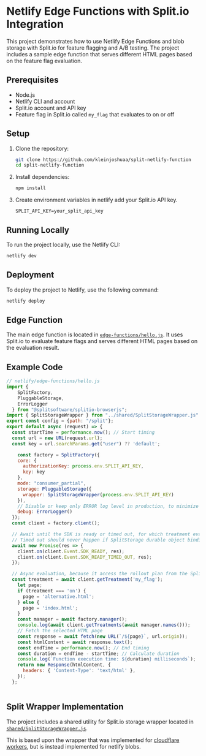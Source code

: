 # Netlify Edge Functions with Split.io Integration

This project demonstrates how to use Netlify Edge Functions and blob storage with Split.io for feature flagging and A/B testing. The project includes a sample edge function that serves different HTML pages based on the feature flag evaluation.


## Prerequisites

- Node.js
- Netlify CLI and account
- Split.io account and API key
- Feature flag in Split.io called `my_flag` that evaluates to on or off

## Setup

1. Clone the repository:

    ```sh
    git clone https://github.com/kleinjoshuaa/split-netlify-function
    cd split-netlify-function
    ```

2. Install dependencies:

    ```sh
    npm install
    ```

3. Create  environment variables in netlify add your Split.io API key.

    ```env
    SPLIT_API_KEY=your_split_api_key
    ```

## Running Locally

To run the project locally, use the Netlify CLI:

```sh
netlify dev
```

## Deployment
To deploy the project to Netlify, use the following command:

```sh
netlify deploy
```

## Edge Function
The main edge function is located in [`edge-functions/hello.js`](edge-functions/hello.js). It uses Split.io to evaluate feature flags and serves different HTML pages based on the evaluation result.

## Example Code
```js
// netlify/edge-functions/hello.js
import {
    SplitFactory,
    PluggableStorage,
    ErrorLogger
  } from "@splitsoftware/splitio-browserjs";
import { SplitStorageWrapper } from "../shared/SplitStorageWrapper.js"
export const config = {path: "/split"};
export default async (request) => {
  const startTime = performance.now(); // Start timing
  const url = new URL(request.url);
  const key = url.searchParams.get("user") ?? 'default';

    const factory = SplitFactory({
    core: {
      authorizationKey: process.env.SPLIT_API_KEY,
      key: key
    },
    mode: "consumer_partial",
    storage: PluggableStorage({
      wrapper: SplitStorageWrapper(process.env.SPLIT_API_KEY)
    }),
    // Disable or keep only ERROR log level in production, to minimize performance impact
    debug: ErrorLogger()
  });
  const client = factory.client();

  // Await until the SDK is ready or timed out, for which treatment evaluations will be 'control'.
  // Timed out should never happen if SplitStorage durable object binding is properly configured.
  await new Promise(res => {
    client.on(client.Event.SDK_READY, res);
    client.on(client.Event.SDK_READY_TIMED_OUT, res);
  });

  // Async evaluation, because it access the rollout plan from the Split Storage
  const treatment = await client.getTreatment('my_flag');
    let page;
    if (treatment === 'on') {
      page = 'alternative.html';
    } else {
      page = 'index.html';
    }
    const manager = await factory.manager();
    console.log(await client.getTreatments(await manager.names()));
    // Fetch the selected HTML page
    const response = await fetch(new URL(`/${page}`, url.origin));
    const htmlContent = await response.text();
    const endTime = performance.now(); // End timing
    const duration = endTime - startTime; // Calculate duration
    console.log(`Function execution time: ${duration} milliseconds`);
    return new Response(htmlContent, {
      headers: { 'Content-Type': 'text/html' },
    });
  };
  
```

## Split Wrapper Implementation

The project includes a shared utility for Split.io storage wrapper located in [`shared/SplitStorageWrapper.js`](shared/SplitStorageWrapper.js).

This is based upon the wrapper that was implemented for [cloudflare workers](https://github.com/splitio/cloudflare-workers-template/blob/main/src/SplitStorageWrapper.ts), but is instead implemented for netlify blobs. 
